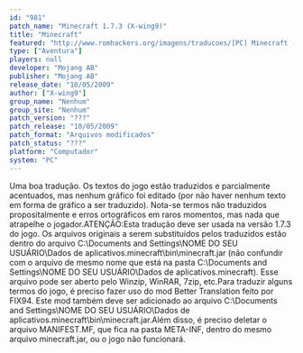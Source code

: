 ```yaml
---
id: "981"
patch_name: "Minecraft 1.7.3 (X-wing9)"
title: "Minecraft"
featured: "http://www.romhackers.org/imagens/traducoes/[PC] Minecraft - X-wing9 - 1.png"
type: ["Aventura"]
players: null
developer: "Mojang AB"
publisher: "Mojang AB"
release_date: "10/05/2009"
author: ["X-wing9"]
group_name: "Nenhum"
group_site: "Nenhum"
patch_version: "???"
patch_release: "10/05/2009"
patch_format: "Arquivos modificados"
patch_status: "???"
platform: "Computador"
system: "PC"
---
```


Uma boa tradução. Os textos do jogo estão traduzidos e parcialmente acentuados, mas nenhum gráfico foi editado (por não haver nenhum texto em forma de gráfico a ser traduzido). Nota-se termos não traduzidos propositalmente e erros ortográficos em raros momentos, mas nada que atrapelhe o jogador.ATENÇÃO:Esta tradução deve ser usada na versão 1.7.3 do jogo. Os arquivos originais a serem substituídos pelos traduzidos estão dentro do arquivo C:\Documents and Settings\NOME DO SEU USUÁRIO\Dados de aplicativos\.minecraft\bin\minecraft.jar (não confundir com o arquivo de mesmo nome que está na pasta C:\Documents and Settings\NOME DO SEU USUÁRIO\Dados de aplicativos\.minecraft\). Esse arquivo pode ser aberto pelo Winzip, WinRAR, 7zip, etc.Para traduzir alguns termos do jogo, é preciso fazer uso do mod Better Translation feito por FIX94. Este mod também deve ser adicionado ao arquivo C:\Documents and Settings\NOME DO SEU USUÁRIO\Dados de aplicativos\.minecraft\bin\minecraft.jar.Além disso, é preciso deletar o arquivo MANIFEST.MF, que fica na pasta META-INF, dentro do mesmo arquivo minecraft.jar, ou o jogo não funcionará.
